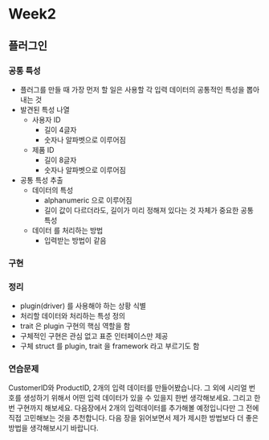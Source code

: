 # Week2

## 플러그인

### 공통 특성

- 플러그를 만들 때 가장 먼저 할 일은 사용할 각 입력 데이터의 공통적인 특성을 뽑아 내는 것
- 발견된 특성 나열
  - 사용자 ID
    - 길이 4글자
    - 숫자나 알파벳으로 이루어짐
  - 제품 ID
    - 길이 8글자
    - 숫자나 알파벳으로 이루어짐
- 공통 특성 추출
  - 데이터의 특성
    - alphanumeric 으로 이루어짐
    - 길이 값이 다르더라도, 길이가 미리 정해져 있다는 것 자체가 중요한 공통 특성
  - 데이터 를 처리하는 방법
    - 입력받는 방법이 같음

### 구현

### 정리

- plugin(driver) 를 사용해야 하는 상황 식별
- 처리할 데이터와 처리하는 특성 정의
- trait 은 plugin 구현의 핵심 역할을 함
- 구체적인 구현은 관심 없고 표준 인터페이스만 제공
- 구체 struct 를 plugin, trait 을 framework 라고 부르기도 함

### 연습문제

CustomerID와 ProductID, 2개의 입력 데이터를 만들어봤습니다. 그 외에 시리얼 번호를 생성하기 위해서 어떤 입력 데이터가 있을 수 있을지 한번 생각해보세요. 그리고 한번 구현까지 해보세요. 다음장에서 2개의 입력데이터를 추가해볼 예정입니다만 그 전에 직접 고민해보는 것을 추천합니다. 다음 장을 읽어보면서 제가 제시한 방법보다 더 좋은 방법을 생각해보시기 바랍니다.
